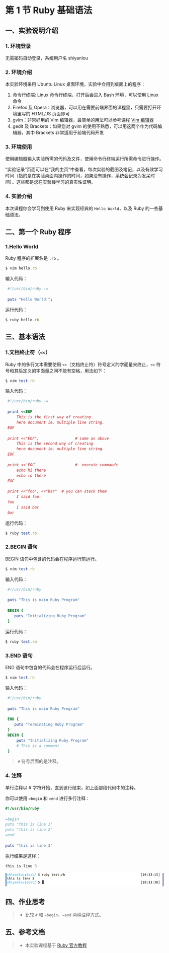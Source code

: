 # 第 1 节 Ruby 基础语法

## 一、实验说明介绍

### 1\. 环境登录

无需密码自动登录，系统用户名 shiyanlou

### 2\. 环境介绍

本实验环境采用 Ubuntu Linux 桌面环境，实验中会用到桌面上的程序：

1.  命令行终端: Linux 命令行终端，打开后会进入 Bash 环境，可以使用 Linux 命令
2.  Firefox 及 Opera：浏览器，可以用在需要前端界面的课程里，只需要打开环境里写的 HTML/JS 页面即可
3.  gvim：非常好用的 Vim 编辑器，最简单的用法可以参考课程 [Vim 编辑器](http://www.shiyanlou.com/courses/2)
4.  gedit 及 Brackets：如果您对 gvim 的使用不熟悉，可以用这两个作为代码编辑器，其中 Brackets 非常适用于前端代码开发

### 3\. 环境使用

使用编辑器输入实验所需的代码及文件，使用命令行终端运行所需命令进行操作。

“实验记录”页面可以在“我的主页”中查看，每次实验的截图及笔记，以及有效学习时间（指的是在实验桌面内操作的时间，如果没有操作，系统会记录为发呆时间）。这些都是您在实验楼学习的真实性证明。

### 4\. 实验介绍

本次课程你会学习到使用 Ruby 来实现经典的 `Hello World`，以及 Ruby 的一些基础语法。

## 二、第一个 Ruby 程序

### 1.Hello World

Ruby 程序的扩展名是 `.rb` 。

```rb
$ vim hello.rb 
```

输入代码：

```rb
 #!/usr/bin/ruby -w

 puts "Hello World!"; 
```

运行代码：

```rb
$ ruby hello.rb 
```

## 三、基本语法

### 1.文档终止符（`<<`）

Ruby 中的多行文本需要使用 `<<`（文档终止符）符号定义的字面量来终止，`<<` 符号和其后定义的字面量之间不能有空格，用法如下：

```rb
$ vim test.rb 
```

输入代码：

```rb
 #!/usr/bin/ruby -w

 print <<EOF
     This is the first way of creating
     here document ie. multiple line string.
 EOF

 print <<"EOF";                # same as above
     This is the second way of creating
     here document ie. multiple line string.
 EOF

 print <<`EOC`                 #  execute commands
     echo hi there
     echo lo there
 EOC

 print <<"foo", <<"bar"  # you can stack them
     I said foo.
 foo
     I said bar.
 bar 
```

运行代码：

```rb
$ ruby test.rb 
```

### 2.BEGIN 语句

BEGIN 语句中包含的代码会在程序运行前运行。

```rb
$ vim test.rb 
```

输入代码：

```rb
 #!/usr/bin/ruby

 puts "This is main Ruby Program"

 BEGIN {
    puts "Initializing Ruby Program"
 } 
```

运行代码：

```rb
$ ruby test.rb 
```

### 3.END 语句

END 语句中包含的代码会在程序运行后运行。

```rb
$ vim test.rb 
```

输入代码：

```rb
 #!/usr/bin/ruby

 puts "This is main Ruby Program"

 END {
    puts "Terminating Ruby Program"
 }
 BEGIN {
     puts "Initializing Ruby Program"
     # This is a comment
 } 
```

> `#` 符号后面的是注释。

### 4\. 注释

单行注释以 # 字符开始，直到该行结束，如上面那段代码中的注释。

你可以使用 `=begin` 和 `=end` 进行多行注释：

```rb
#!/usr/bin/ruby

=begin
puts "this is line 1"
puts "this is line 2"
=end

puts "this is line 3" 
```

执行结果是这样：

```rb
this is line 3 
```

![图片描述信息](img/ccd5943db0e60c54844e9d14ce9b895f.jpg)

## 四、作业思考

> * 比较 `#` 和 `=begin`、`=end` 两种注释方式。

## 五、参考文档

> * 本实验课程基于 [Ruby 官方教程](https://www.ruby-lang.org/zh_cn/documentation/)